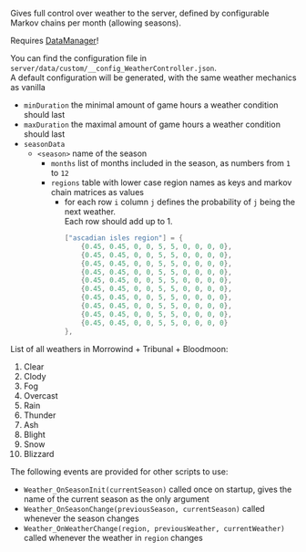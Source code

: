 Gives full control over weather to the server, defined by configurable Markov chains per month (allowing seasons).

Requires [DataManager](https://github.com/tes3mp-scripts/DataManager)!

You can find the configuration file in `server/data/custom/__config_WeatherController.json`.  
A default configuration will be generated, with the same weather mechanics as vanilla
* `minDuration` the minimal amount of game hours a weather condition should last
* `maxDuration` the maximal amount of game hours a weather condition should last
* `seasonData`
  * `<season>` name of the season
    * `months` list of months included in the season, as numbers from `1` to `12`
    * `regions` table with lower case region names as keys and markov chain matrices as values
      * for each row `i` column `j` defines the probability of `j` being the next weather.  
      Each row should add up to 1.
        ```Lua
        ["ascadian isles region"] = {
            {0.45, 0.45, 0, 0, 5, 5, 0, 0, 0, 0},
            {0.45, 0.45, 0, 0, 5, 5, 0, 0, 0, 0},
            {0.45, 0.45, 0, 0, 5, 5, 0, 0, 0, 0},
            {0.45, 0.45, 0, 0, 5, 5, 0, 0, 0, 0},
            {0.45, 0.45, 0, 0, 5, 5, 0, 0, 0, 0},
            {0.45, 0.45, 0, 0, 5, 5, 0, 0, 0, 0},
            {0.45, 0.45, 0, 0, 5, 5, 0, 0, 0, 0},
            {0.45, 0.45, 0, 0, 5, 5, 0, 0, 0, 0},
            {0.45, 0.45, 0, 0, 5, 5, 0, 0, 0, 0},
            {0.45, 0.45, 0, 0, 5, 5, 0, 0, 0, 0}
        },
        ```

List of all weathers in Morrowind + Tribunal + Bloodmoon:
1. Clear
2. Clody
3. Fog
4. Overcast
5. Rain
6. Thunder
7. Ash
8. Blight
9. Snow
10. Blizzard

The following events are provided for other scripts to use:
* `Weather_OnSeasonInit(currentSeason)` called once on startup, gives the name of the current season as the only argument
* `Weather_OnSeasonChange(previousSeason, currentSeason)` called whenever the season changes
* `Weather_OnWeatherChange(region, previousWeather, currentWeather)` called whenever the weather in `region` changes